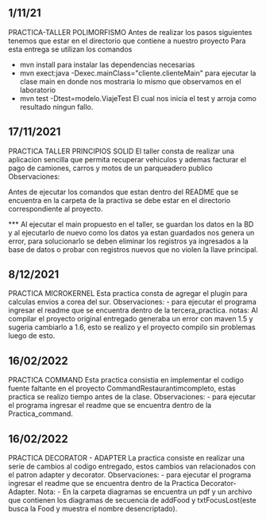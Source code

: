 
## 1/11/21
PRACTICA-TALLER POLIMORFISMO 
Antes de realizar los pasos siguientes tenemos que estar en el directorio que contiene a nuestro proyecto
Para esta entrega se utilizan los comandos 
- mvn install
para instalar las dependencias necesarias
- mvn exect:java -Dexec.mainClass="cliente.clienteMain"
para ejecutar la clase main en donde nos mostraria lo mismo que observamos en el laboratorio
- mvn test -Dtest=modelo.ViajeTest
El cual nos inicia el test y arroja como resultado ningun fallo. 

## 17/11/2021
PRACTICA TALLER PRINCIPIOS SOLID
El taller consta de realizar una aplicacion sencilla que permita recuperar vehiculos y ademas facturar el pago de camiones, carros y motos de un parqueadero publico 
Observaciones:

Antes de ejecutar los comandos que estan dentro del README que se encuentra en la carpeta de la practiva se debe estar en el directorio correspondiente al proyecto.

*** Al ejecutar el main propuesto en el taller, se guardan los datos en la BD y al ejecutarlo de nuevo como los datos ya estan guardados nos genera un error, para solucionarlo se deben eliminar los registros ya ingresados a la base de datos o probar con registros nuevos que no violen la llave principal.

## 8/12/2021
PRACTICA MICROKERNEL
Esta practica consta de agregar el plugin para calculas envios a corea del sur.
Observaciones:
    - para ejecutar el programa ingresar el readme que se encuentra dentro de la tercera_practica.
notas:
    Al compilar el proyecto original entregado generaba un error con maven 1.5 y sugeria cambiarlo a 1.6, esto se realizo y el proyecto compilo
    sin problemas luego de esto.

## 16/02/2022
PRACTICA COMMAND
Esta practica consistia en implementar el codigo fuente faltante en el proyecto CommandRestaurantimcompleto, estas practica se realizo tiempo antes de la clase.
Observaciones:
    - para ejecutar el programa ingresar el readme que se encuentra dentro de la Practica_command.


## 16/02/2022
PRACTICA DECORATOR - ADAPTER
La practica consiste en realizar una serie de cambios al codigo entregado, estos cambios van relacionados con el patron adapter y decorator.
Observaciones:
    - para ejecutar el programa ingresar el readme que se encuentra dentro de la Practica Decorator-Adapter.
Nota:
    - En la carpeta diagramas se encuentra un pdf y un archivo que contienen los diagramas de secuencia de addFood y txtFocusLost(este busca la Food y muestra el nombre desencriptado).
    
